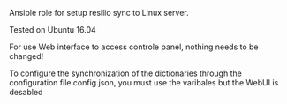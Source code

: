 Ansible role for setup resilio sync to Linux server.

Tested on Ubuntu 16.04

For use Web interface to access controle panel, nothing needs to be changed!

To configure the synchronization of the dictionaries through the configuration file config.json, you must use the varibales
but the WebUI is desabled
